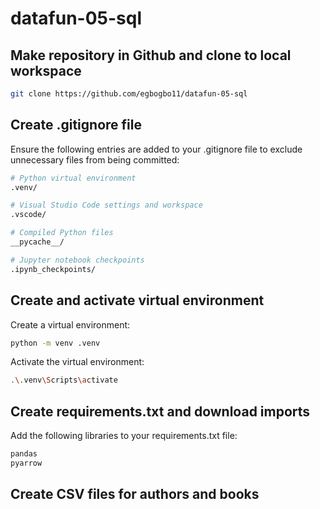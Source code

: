 # datafun-05-sql
## Make repository in Github and clone to local workspace
```bash
git clone https://github.com/egbogbo11/datafun-05-sql 
```

## Create .gitignore file
Ensure the following entries are added to your .gitignore file to exclude unnecessary files from being committed:

```bash
# Python virtual environment
.venv/

# Visual Studio Code settings and workspace
.vscode/

# Compiled Python files
__pycache__/

# Jupyter notebook checkpoints
.ipynb_checkpoints/
```

## Create and activate virtual environment

Create a virtual environment:

```bash
python -m venv .venv
```

Activate the virtual environment:

```bash
.\.venv\Scripts\activate
```

## Create requirements.txt and download imports
Add the following libraries to your requirements.txt file:

```bash
pandas
pyarrow
```
## Create CSV files for authors and books

